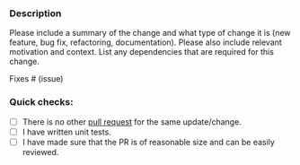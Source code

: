 ### Description

Please include a summary of the change and what type of change it is (new feature, bug fix, refactoring, documentation).
Please also include relevant motivation and context.
List any dependencies that are required for this change.

Fixes # (issue)

### Quick checks:

- [ ] There is no other [pull request](https://github.com/conduitio-labs/conduit-connector-cassandra/pulls) for the same update/change.
- [ ] I have written unit tests.
- [ ] I have made sure that the PR is of reasonable size and can be easily reviewed.